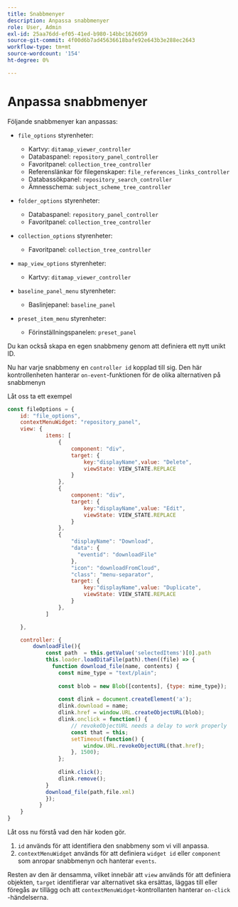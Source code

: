 ```yaml
---
title: Snabbmenyer
description: Anpassa snabbmenyer
role: User, Admin
exl-id: 25aa76dd-ef05-41ed-b980-14bbc1626059
source-git-commit: 4f00d6b7ad45636618bafe92e643b3e288ec2643
workflow-type: tm+mt
source-wordcount: '154'
ht-degree: 0%

---
```


# Anpassa snabbmenyer

Följande snabbmenyer kan anpassas:

- `file_options`
styrenheter:
   - Kartvy: `ditamap_viewer_controller`
   - Databaspanel: `repository_panel_controller`
   - Favoritpanel: `collection_tree_controller`
   - Referenslänkar för filegenskaper: `file_references_links_controller`
   - Databassökpanel: `repository_search_controller`
   - Ämnesschema: `subject_scheme_tree_controller`

- `folder_options`
styrenheter:
   - Databaspanel: `repository_panel_controller`
   - Favoritpanel: `collection_tree_controller`

- `collection_options`
styrenheter:
   - Favoritpanel: `collection_tree_controller`

- `map_view_options`
styrenheter:
   - Kartvy: `ditamap_viewer_controller`

- `baseline_panel_menu`
styrenheter:
   - Baslinjepanel: `baseline_panel`

- `preset_item_menu`
styrenheter:
   - Förinställningspanelen: `preset_panel`

Du kan också skapa en egen snabbmeny genom att definiera ett nytt unikt ID.

Nu har varje snabbmeny en `controller id` kopplad till sig. Den här kontrollenheten hanterar `on-event`-funktionen för de olika alternativen på snabbmenyn

Låt oss ta ett exempel

```js title=customise_context_menu.js"
const fileOptions = {
    id: "file_options",
    contextMenuWidget: "repository_panel",
    view: {
            items: [
                {
                    component: "div",
                    target: {
                        key:"displayName",value: "Delete",                    
                        viewState: VIEW_STATE.REPLACE
                    }
                },
                {
                    component: "div",
                    target: {
                        key:"displayName",value: "Edit",                    
                        viewState: VIEW_STATE.REPLACE
                    }
                },
                {
                    "displayName": "Download",
                    "data": {
                      "eventid": "downloadFile"
                    },
                    "icon": "downloadFromCloud",
                    "class": "menu-separator",         
                    target: {
                        key:"displayName",value: "Duplicate",                    
                        viewState: VIEW_STATE.REPLACE
                    }
                },
            ]

    },

    controller: {
        downloadFile(){
            const path  = this.getValue('selectedItems')[0].path
            this.loader.loadDitaFile(path).then((file) => {
              function download_file(name, contents) {
                const mime_type = "text/plain";
        
                const blob = new Blob([contents], {type: mime_type});
        
                const dlink = document.createElement('a');
                dlink.download = name;
                dlink.href = window.URL.createObjectURL(blob);
                dlink.onclick = function() {
                    // revokeObjectURL needs a delay to work properly
                    const that = this;
                    setTimeout(function() {
                        window.URL.revokeObjectURL(that.href);
                    }, 1500);
                };
        
                dlink.click();
                dlink.remove();
            }
            download_file(path,file.xml)
            });
          }
    }
}
```

Låt oss nu förstå vad den här koden gör.

1. `id` används för att identifiera den snabbmeny som vi vill anpassa.
2. `contextMenuWidget` används för att definiera `widget id` eller `component` som anropar snabbmenyn och hanterar `events`.

Resten av den är densamma, vilket innebär att `view` används för att definiera objekten, `target` identifierar var alternativet ska ersättas, läggas till eller föregås av tillägg och att `contextMenuWidget`-kontrollanten hanterar `on-click` -händelserna.

